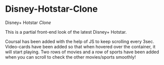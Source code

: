 # Disney-Hotstar-Clone
Disney+ Hotstar *Clone*

This is a partial front-end look of the latest Disney+ Hotstar. 

Coursal has been added with the help of JS to keep scrolling every 3sec. Video-cards have been added so that when hovered over the container, it will start playing.
Two rows of movies and a row of sports have been added when you can scroll to check the other movies/sports smoothly!

